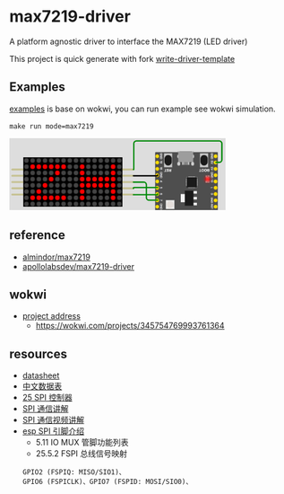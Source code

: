 # max7219-driver

A platform agnostic driver to interface the MAX7219 (LED driver)

This project is quick generate with fork [write-driver-template](https://github.com/hello-embedded/write-driver-template)

## Examples

[examples](./examples/) is base on wokwi, you can run example see wokwi simulation.

```
make run mode=max7219
```

![display](./docs/display.png)

## reference

- [almindor/max7219](https://github.com/almindor/max7219)
- [apollolabsdev/max7219-driver](https://github.com/apollolabsdev/stm32-nucleo-f401re/tree/main/Drivers/max7219-driver)

## wokwi

- [project address](https://wokwi.com/projects/345754769993761364)
  - https://wokwi.com/projects/345754769993761364

## resources

- [datasheet](https://datasheets.maximintegrated.com/en/ds/MAX7219-MAX7221.pdf)
- [中文数据表](https://blog.csdn.net/qq_41650023/article/details/124705397)
- [25 SPI 控制器](https://www.espressif.com.cn/sites/default/files/documentation/esp32-c3_technical_reference_manual_cn.pdf)
- [SPI 通信讲解](https://blog.csdn.net/zhusongziye/article/details/121598552?ops_request_misc=%257B%2522request%255Fid%2522%253A%2522166597218516781432999991%2522%252C%2522scm%2522%253A%252220140713.130102334.pc%255Fblog.%2522%257D&request_id=166597218516781432999991&biz_id=0&utm_medium=distribute.pc_search_result.none-task-blog-2~blog~first_rank_ecpm_v1~rank_v31_ecpm-1-121598552-null-null.nonecase&utm_term=spi&spm=1018.2226.3001.4450)
- [SPI 通信视频讲解](https://mp.weixin.qq.com/s?__biz=MzI1MDg4OTMwMw==&mid=2247497099&idx=2&sn=cf271f04670f3cd24a97e650ed5fe598&chksm=e9f9e0b3de8e69a5cd377d796d8bc0307df1f90e47edd55151797789ad739a4aac457af54521&scene=21#wechat_redirect)
- [esp SPI 引脚介绍](https://www.espressif.com.cn/sites/default/files/documentation/esp32-c3_technical_reference_manual_cn.pdf)
  - 5.11 IO MUX 管脚功能列表
  - 25.5.2 FSPI 总线信号映射
  ```
  GPIO2 (FSPIQ: MISO/SIO1)、
  GPIO6 (FSPICLK)、GPIO7 (FSPID: MOSI/SIO0)、
  ```
